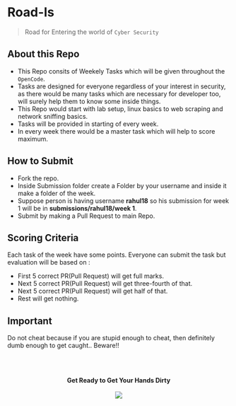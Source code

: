 
# Road-Is
>Road for Entering the world of `Cyber Security`

## About this Repo
* This Repo consits of Weekely Tasks which will be given throughout the `OpenCode`.
* Tasks are designed for everyone regardless of your interest in security, as there would be many tasks which are necessary for developer too, will surely help them to know some inside things.
* This Repo would start with lab setup, linux basics to web scraping and network sniffing basics.
* Tasks will be provided in starting of every week.
* In every week there would be a master task which will help to score maximum.


 ## How to Submit
* Fork the repo.
* Inside Submission folder create a Folder by your username and inside it make a folder of the week.
* Suppose person is having username **rahul18** so his submission for week 1 will be in **submissions/rahul18/week 1**.
* Submit by making a Pull Request to main Repo.

 
 
 ## Scoring Criteria
 Each task of the week have some points. Everyone can submit the task but evaluation will be based on :
 * First 5 correct PR(Pull Request) will get full marks.
 * Next 5 correct PR(Pull Request) will get three-fourth of that.
 * Next 5 correct PR(Pull Request) will get half of that.
 * Rest will get nothing.
 
 ## Important
 Do not cheat because if you are stupid enough to cheat, then definitely dumb enough to get caught.. Beware!!

 
 <br><br>
 <p align="center">
  <b>Get Ready to Get Your Hands Dirty</b>
  <br><br>
  <img src="https://pa1.narvii.com/6432/57e0a6a96f80bf5b0399875e436406a8d6fa449c_hq.gif">
</p>

 
